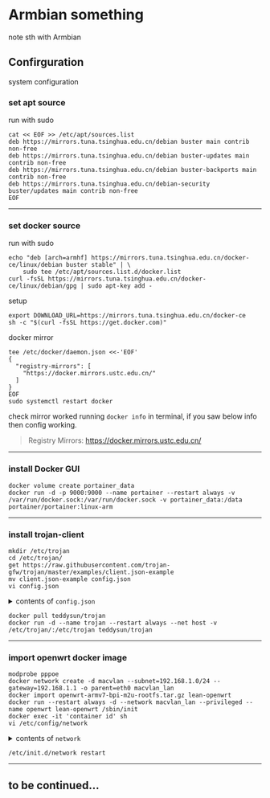 # Armbian something
note sth with Armbian

## Confirguration
system configuration



### set apt source

run with sudo
```
cat << EOF >> /etc/apt/sources.list
deb https://mirrors.tuna.tsinghua.edu.cn/debian buster main contrib non-free
deb https://mirrors.tuna.tsinghua.edu.cn/debian buster-updates main contrib non-free
deb https://mirrors.tuna.tsinghua.edu.cn/debian buster-backports main contrib non-free
deb https://mirrors.tuna.tsinghua.edu.cn/debian-security buster/updates main contrib non-free
EOF
```

---
### set docker source

run with sudo
```
echo "deb [arch=armhf] https://mirrors.tuna.tsinghua.edu.cn/docker-ce/linux/debian buster stable" | \
    sudo tee /etc/apt/sources.list.d/docker.list
curl -fsSL https://mirrors.tuna.tsinghua.edu.cn/docker-ce/linux/debian/gpg | sudo apt-key add -
```
setup
```
export DOWNLOAD_URL=https://mirrors.tuna.tsinghua.edu.cn/docker-ce
sh -c "$(curl -fsSL https://get.docker.com)"
```
docker mirror
```
tee /etc/docker/daemon.json <<-'EOF'
{
  "registry-mirrors": [
    "https://docker.mirrors.ustc.edu.cn/"
  ]
}
EOF
sudo systemctl restart docker
```

check mirror worked
running `docker info` in terminal, if you saw below info then config working.
>Registry Mirrors:
>   https://docker.mirrors.ustc.edu.cn/


---
### install Docker GUI
```
docker volume create portainer_data
docker run -d -p 9000:9000 --name portainer --restart always -v /var/run/docker.sock:/var/run/docker.sock -v portainer_data:/data portainer/portainer:linux-arm
```

---
### install trojan-client   
```
mkdir /etc/trojan
cd /etc/trojan/
get https://raw.githubusercontent.com/trojan-gfw/trojan/master/examples/client.json-example
mv client.json-example config.json
vi config.json
```
<details>
  <summary>contents of <code>config.json</code></summary>
	
```
{
	"run_type": "client",
	"local_addr": "127.0.0.1",
	"local_port": 1080,
	"remote_addr": "www.cclimber.tk",
	"remote_port": 443,
	"password": [
		"password1"
	],
	"log_level": 1,
	"ssl": {
		"verify": true,
		"verify_hostname": true,
		"cert": "",
		"cipher": "ECDHE-ECDSA-AES128-GCM-SHA256:ECDHE-RSA-AES128-GCM-SHA256:ECDHE-ECDSA-CHACHA20-POLY1305:ECDHE-RSA-CHACHA20-POLY1305:ECDHE-ECDSA-AES256-GCM-SHA384:ECDHE-RSA-AES256-GCM-SHA384:ECDHE-ECDSA-AES256-SHA:ECDHE-ECDSA-AES128-SHA:ECDHE-RSA-AES128-SHA:ECDHE-RSA-AES256-SHA:DHE-RSA-AES128-SHA:DHE-RSA-AES256-SHA:AES128-SHA:AES256-SHA:DES-CBC3-SHA",
		"cipher_tls13": "TLS_AES_128_GCM_SHA256:TLS_CHACHA20_POLY1305_SHA256:TLS_AES_256_GCM_SHA384",
		"sni": "",
		"alpn": [
			"h2",
			"http/1.1"
		],
		"reuse_session": true,
		"session_ticket": false,
		"curves": ""
	},
	"tcp": {
		"no_delay": true,
		"keep_alive": true,
		"reuse_port": false,
		"fast_open": false,
		"fast_open_qlen": 20
	}
}
```
</details>

```
docker pull teddysun/trojan
docker run -d --name trojan --restart always --net host -v /etc/trojan/:/etc/trojan teddysun/trojan
```


---
### import openwrt docker image
```
modprobe pppoe
docker network create -d macvlan --subnet=192.168.1.0/24 --gateway=192.168.1.1 -o parent=eth0 macvlan_lan
docker import openwrt-armv7-bpi-m2u-rootfs.tar.gz lean-openwrt
docker run --restart always -d --network macvlan_lan --privileged --name openwrt lean-openwrt /sbin/init
docker exec -it 'container id' sh
vi /etc/config/network
```
<details>
  <summary>contents of <code>network</code></summary>

```
config interface 'lan'
        option type 'bridge'
        option ifname 'eth0'
        option proto 'static'
        option ipaddr '192.168.1.254'
        option netmask '255.255.255.0'
        option gateway '192.168.1.1'
```
</details>

```
/etc/init.d/network restart
```

---
## to be continued...
